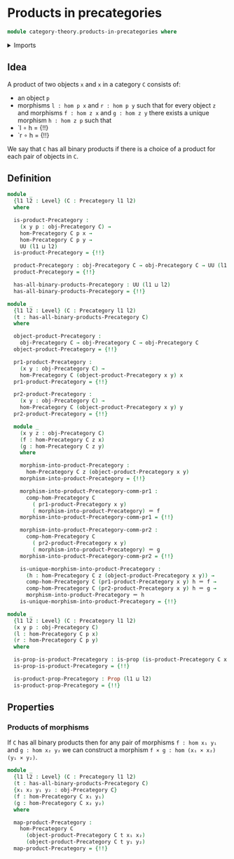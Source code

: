 # Products in precategories

```agda
module category-theory.products-in-precategories where
```

<details><summary>Imports</summary>

```agda
open import category-theory.precategories

open import foundation.action-on-identifications-functions
open import foundation.cartesian-product-types
open import foundation.contractible-types
open import foundation.dependent-pair-types
open import foundation.identity-types
open import foundation.iterated-dependent-product-types
open import foundation.propositions
open import foundation.unique-existence
open import foundation.universe-levels
```

</details>

## Idea

A product of two objects `x` and `x` in a category `C` consists of:

- an object `p`
- morphisms `l : hom p x` and `r : hom p y` such that for every object `z` and
  morphisms `f : hom z x` and `g : hom z y` there exists a unique morphism
  `h : hom z p` such that
- `l ∘ h = {!!}
- `r ∘ h = {!!}

We say that `C` has all binary products if there is a choice of a product for
each pair of objects in `C`.

## Definition

```agda
module _
  {l1 l2 : Level} (C : Precategory l1 l2)
  where

  is-product-Precategory :
    (x y p : obj-Precategory C) →
    hom-Precategory C p x →
    hom-Precategory C p y →
    UU (l1 ⊔ l2)
  is-product-Precategory = {!!}

  product-Precategory : obj-Precategory C → obj-Precategory C → UU (l1 ⊔ l2)
  product-Precategory = {!!}

  has-all-binary-products-Precategory : UU (l1 ⊔ l2)
  has-all-binary-products-Precategory = {!!}

module _
  {l1 l2 : Level} (C : Precategory l1 l2)
  (t : has-all-binary-products-Precategory C)
  where

  object-product-Precategory :
    obj-Precategory C → obj-Precategory C → obj-Precategory C
  object-product-Precategory = {!!}

  pr1-product-Precategory :
    (x y : obj-Precategory C) →
    hom-Precategory C (object-product-Precategory x y) x
  pr1-product-Precategory = {!!}

  pr2-product-Precategory :
    (x y : obj-Precategory C) →
    hom-Precategory C (object-product-Precategory x y) y
  pr2-product-Precategory = {!!}

  module _
    (x y z : obj-Precategory C)
    (f : hom-Precategory C z x)
    (g : hom-Precategory C z y)
    where

    morphism-into-product-Precategory :
      hom-Precategory C z (object-product-Precategory x y)
    morphism-into-product-Precategory = {!!}

    morphism-into-product-Precategory-comm-pr1 :
      comp-hom-Precategory C
        ( pr1-product-Precategory x y)
        ( morphism-into-product-Precategory) ＝ f
    morphism-into-product-Precategory-comm-pr1 = {!!}

    morphism-into-product-Precategory-comm-pr2 :
      comp-hom-Precategory C
        ( pr2-product-Precategory x y)
        ( morphism-into-product-Precategory) ＝ g
    morphism-into-product-Precategory-comm-pr2 = {!!}

    is-unique-morphism-into-product-Precategory :
      (h : hom-Precategory C z (object-product-Precategory x y)) →
      comp-hom-Precategory C (pr1-product-Precategory x y) h ＝ f →
      comp-hom-Precategory C (pr2-product-Precategory x y) h ＝ g →
      morphism-into-product-Precategory ＝ h
    is-unique-morphism-into-product-Precategory = {!!}

module _
  {l1 l2 : Level} (C : Precategory l1 l2)
  (x y p : obj-Precategory C)
  (l : hom-Precategory C p x)
  (r : hom-Precategory C p y)
  where

  is-prop-is-product-Precategory : is-prop (is-product-Precategory C x y p l r)
  is-prop-is-product-Precategory = {!!}

  is-product-prop-Precategory : Prop (l1 ⊔ l2)
  is-product-prop-Precategory = {!!}
```

## Properties

### Products of morphisms

If `C` has all binary products then for any pair of morphisms `f : hom x₁ y₁`
and `g : hom x₂ y₂` we can construct a morphism
`f × g : hom (x₁ × x₂) (y₁ × y₂)`.

```agda
module _
  {l1 l2 : Level} (C : Precategory l1 l2)
  (t : has-all-binary-products-Precategory C)
  {x₁ x₂ y₁ y₂ : obj-Precategory C}
  (f : hom-Precategory C x₁ y₁)
  (g : hom-Precategory C x₂ y₂)
  where

  map-product-Precategory :
    hom-Precategory C
      (object-product-Precategory C t x₁ x₂)
      (object-product-Precategory C t y₁ y₂)
  map-product-Precategory = {!!}
```
